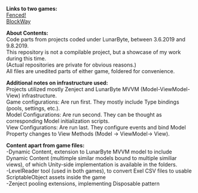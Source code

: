 **Links to two games:**<br/>
[Fenced!]()<br/>
[BlockWay]()<br/>

**About Contents:**<br/>
Code parts from projects coded under LunarByte, between 3.6.2019 and 9.8.2019.<br/>
This repository is not a compilable project, but a showcase of my work during this time.<br/>
(Actual repositories are private for obvious reasons.)<br/>
All files are unedited parts of either game, foldered for convenience.<br/>

**Additional notes on infrastructure used:**<br/>
Projects utilized mostly Zenject and LunarByte MVVM (Model-ViewModel-View) infrastructure.<br/>
Game configurations: Are run first. They mostly include Type bindings (pools, settings, etc.).<br/>
Model Configurations: Are run second. They can be thought as corresponding Model initialization scripts.<br/>
View Configurations: Are run last. They configure events and bind Model Property changes to View Methods (Model -> ViewModel-> View).<br/>

**Content apart from game files:**<br/>
-Dynamic Content, extension to LunarByte MVVM model to include Dynamic Content (multimple similar models bound to multiple similiar views), of which Unity-side implementation is available in the folders.<br/>
-LevelReader tool (used in both games), to convert Exel CSV files to usable ScriptableObject assets inside the game<br/>
-Zenject pooling extensions, implementing Disposable pattern<br/>

